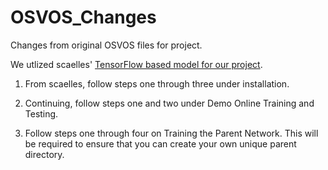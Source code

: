 # OSVOS_Changes
Changes from original OSVOS files for project.

We utlized scaelles' [TensorFlow based model for our project](https://github.com/scaelles/OSVOS-TensorFlow).


1. From scaelles, follow steps one through three under installation.

2. Continuing, follow steps one and two under Demo Online Training and Testing.

3. Follow steps one through four on Training the Parent Network. This will be required to ensure that you can create your own unique parent directory.
